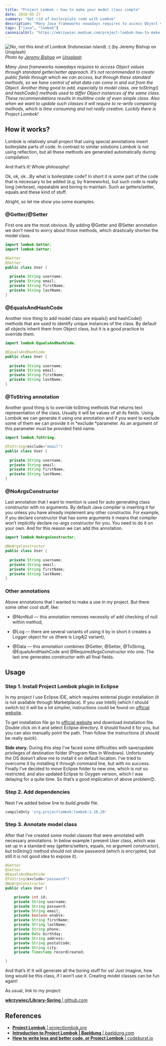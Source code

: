 ```yaml
---
title: "Project Lombok — how to make your model class simple"
date: 2018-05-27
summary: "Get rid of boilerplate code with Lombok"
description: "Many Java frameworks nowadays requires to access Object values through standard getter/setter approach. It’s not recommended to create public fields through which we can access, but through these standard methods, so we have control of what data can come in and out from the Object. Another thing good to add, especially to model class, are toString() and hashCode() methods used to differ Object instances of the same class. These recommendations results in multiline code of even simple class. Also when we want to update such classes it will require to re-write comparing methods, which is time consuming and not really creative. Luckily there is Project Lombok!"
tags: ["java", "lombok"]
canonicalUrl: "https://wkrzywiec.medium.com/project-lombok-how-to-make-your-model-class-simple-ad71319c35d5"
---
```


![No, not this kind of Lombok (Indonesian island) :( (by [Jeremy Bishop](https://unsplash.com/@tentides?utm_source=medium&utm_medium=referral) on [Unsplash](https://unsplash.com?utm_source=medium&utm_medium=referral))](https://cdn-images-1.medium.com/max/10944/0*fAF519zfEY1MVSJz.) *Photo by [Jeremy Bishop](https://unsplash.com/@tentides?utm_source=medium&utm_medium=referral) on [Unsplash](https://unsplash.com?utm_source=medium&utm_medium=referral)*

*Many Java frameworks nowadays requires to access Object values through standard getter/setter approach. It’s not recommended to create public fields through which we can access, but through these standard methods, so we have control of what data can come in and out from the Object. Another thing good to add, especially to model class, are toString() and hashCode() methods used to differ Object instances of the same class. These recommendations results in multiline code of even simple class. Also when we want to update such classes it will require to re-write comparing methods, which is time consuming and not really creative. Luckily there is Project Lombok!*

## How it works?

Lombok is relatively small project that using special annotations insert boilerplate parts of code. In contrast to similar solutions Lombok is not using reflection, but all these methods are generated automatically during compilation.

And that’s it! Whole philosophy!

Ok, ok, ok…By what is boilerplate code? In short it is some part of the code that is necessary to be added (e.g. by frameworks), but such code is really long (verbose), repeatable and boring to maintain. Such as getters/setter, equals and these kind of stuff.

Alright, so let me show you some examples.

### @Getter/@Setter

First one are the most obvious. By adding @Getter and @Setter annotation we don’t need to worry about those methods, which drastically shorten the model class.

```java
import lombok.Getter;
import lombok.Setter;

@Getter
@Setter
public class User {
  
  private String username;
  private String email;
  private String firstName;
  private String lastName;
}
```

### @EqualsAndHashCode

Another nice thing to add model class are equals() and hashCode() methods that are used to identify unique instances of the class. By default all objects inherit them from Object class, but it is a good practice to override them.

```java
import lombok.EqualsAndHashCode;

@EqualsAndHashCode
public class User {
  
  private String username;
  private String email;
  private String firstName;
  private String lastName;
}
```

### @ToString annotation

Another good thing is to override toString methods that returns text representation of the class. Usually it will be values of all its fields. Using Lombok we can generate it using one annotation and if you want to exclude some of them we can provide it in *exclude *parameter. As an argument of this parameter must be provided field name.

```java
import lombok.ToString;

@ToString(exclude="email")
public class User {
  
  private String username;
  private String email;
  private String firstName;
  private String lastName;
}
```

### @NoArgsConstructor

Last annotation that I want to mention is used for auto generating class constructor with no arguments. By default Java compiler is inserting it for you unless you have already implement any other constructor. For example, if you declare constructor that has some arguments it means that compiler won’t implicitly declare no-args constructor for you. You need to do it on your own. And for this reason we can add this annotation.

```java
import lombok.NoArgsConstructor;

@NoArgsConstructor
public class User {
  
  private String username;
  private String email;
  private String firstName;
  private String lastName;
}
```

### Other annotations

Above annotations that I wanted to make a use in my project. But there some other cool stuff, like:

* @NonNull — this annotation removes necessity of add checking of null within method,

* @Log — there are several variants of using it by in short it creates a Logger object for us (there is Log4j2 variant),

* @Data — this annotation combines @Getter, @Setter, @ToString, @EqualsAndHashCode and @RequiredArgsConstructor into one. The last one generates constructor with all final fields.

## Usage

### Step 1. Install Project Lombok plugin in Eclipse

In my project I use Eclipse IDE, which requires external plugin installation (it is not available through Marketplace). If you use Intellij (which I should switch to) it will be a lot simplier, instructions could be found on [official website](https://projectlombok.org/setup/intellij).

To get installation file go to [official website](https://projectlombok.org/setup/eclipse) and download installation file. Double click on it and select Eclipse directory. It should found it for you, but you can also manually point the path. Then follow the instructions (it should be really quick).

**Side story.** During this step I’ve faced some difficulties with save/update privileges of destination folder (Program files in Windows). Unfortunately the OS doesn’t allow me to install it on default location. I’ve tried to overcome it by installing it through command line, but with no success. Finally I’ve decided to move Eclipse folder to new one, which is not so restricted, and also updated Eclipse to Oxygen version, which I was delaying for a quite time. So that’s a good implication of above problem😊.

### Step 2. Add dependencies

Next I’ve added below line to *build.gradle* file.

```bash
compileOnly 'org.projectlombok:lombok:1.16.20'
```

### Step 3. Annotate model class

After that I’ve created some model classes that were annotated with necessary annotations. In below example I present User class, which was set up in a standard way (getters/setters, equals, no argument constructor), but toString() method should not show password (which is encrypted, but still it is not good idea to expose it).

```java
@Getter
@Setter
@EqualsAndHashCode
@ToString(exclude="password")
@NoArgsConstructor
public class User {

	private int id;
	private String username;
	private String password;
	private String email;
	private boolean enable;
	private String firstName;
	private String lastName;
	private String phone;
	private Date birthday;
	private String address;
	private String postalCode;
	private String city;
	private Timestamp recordCreated;

}
```

And that’s it! It will generate all the boring stuff for us! Just imagine, how long would be this class, if I won’t use it. Creating model classes can be fun again!

As usual, link to my project:

[**wkrzywiec/Library-Spring** | github.com](https://github.com/wkrzywiec/Library-Spring/tree/7260c81cd7cb48486e22d3ee388cef143698fa44)

## References

* [**Project Lombok** | projectlombok.org](https://projectlombok.org/)
* [**Introduction to Project Lombok | Baeldung** | baeldung.com](http://www.baeldung.com/intro-to-project-lombok)
* [**How to write less and better code, or Project Lombok** | codeburst.io](https://codeburst.io/how-to-write-less-and-better-code-or-project-lombok-d8d82eb3e80a)
